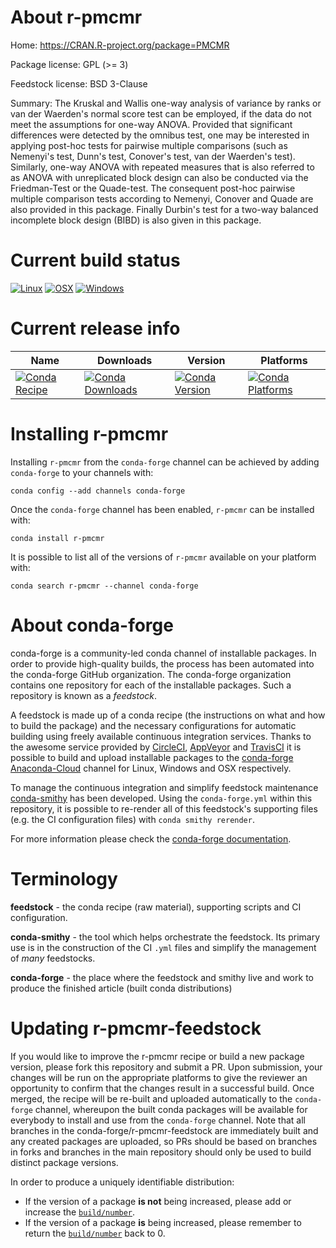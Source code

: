 About r-pmcmr
=============

Home: https://CRAN.R-project.org/package=PMCMR

Package license: GPL (>= 3)

Feedstock license: BSD 3-Clause

Summary: The Kruskal and Wallis one-way analysis of variance by ranks  or van der Waerden's normal score test can be employed,  if the data do not meet the assumptions  for one-way ANOVA. Provided that significant differences  were detected by the omnibus test, one may be interested  in applying post-hoc tests for pairwise multiple comparisons  (such as Nemenyi's test, Dunn's test, Conover's test, van der Waerden's test). Similarly, one-way ANOVA with repeated  measures that is also referred to as ANOVA with unreplicated  block design can also be conducted via the Friedman-Test  or the Quade-test. The consequent post-hoc pairwise  multiple comparison tests according to Nemenyi, Conover and Quade are also provided in this package. Finally Durbin's test for  a two-way balanced incomplete block design (BIBD) is also given in this package.



Current build status
====================

[![Linux](https://img.shields.io/circleci/project/github/conda-forge/r-pmcmr-feedstock/master.svg?label=Linux)](https://circleci.com/gh/conda-forge/r-pmcmr-feedstock)
[![OSX](https://img.shields.io/travis/conda-forge/r-pmcmr-feedstock/master.svg?label=macOS)](https://travis-ci.org/conda-forge/r-pmcmr-feedstock)
[![Windows](https://img.shields.io/appveyor/ci/conda-forge/r-pmcmr-feedstock/master.svg?label=Windows)](https://ci.appveyor.com/project/conda-forge/r-pmcmr-feedstock/branch/master)

Current release info
====================

| Name | Downloads | Version | Platforms |
| --- | --- | --- | --- |
| [![Conda Recipe](https://img.shields.io/badge/recipe-r--pmcmr-green.svg)](https://anaconda.org/conda-forge/r-pmcmr) | [![Conda Downloads](https://img.shields.io/conda/dn/conda-forge/r-pmcmr.svg)](https://anaconda.org/conda-forge/r-pmcmr) | [![Conda Version](https://img.shields.io/conda/vn/conda-forge/r-pmcmr.svg)](https://anaconda.org/conda-forge/r-pmcmr) | [![Conda Platforms](https://img.shields.io/conda/pn/conda-forge/r-pmcmr.svg)](https://anaconda.org/conda-forge/r-pmcmr) |

Installing r-pmcmr
==================

Installing `r-pmcmr` from the `conda-forge` channel can be achieved by adding `conda-forge` to your channels with:

```
conda config --add channels conda-forge
```

Once the `conda-forge` channel has been enabled, `r-pmcmr` can be installed with:

```
conda install r-pmcmr
```

It is possible to list all of the versions of `r-pmcmr` available on your platform with:

```
conda search r-pmcmr --channel conda-forge
```


About conda-forge
=================

conda-forge is a community-led conda channel of installable packages.
In order to provide high-quality builds, the process has been automated into the
conda-forge GitHub organization. The conda-forge organization contains one repository
for each of the installable packages. Such a repository is known as a *feedstock*.

A feedstock is made up of a conda recipe (the instructions on what and how to build
the package) and the necessary configurations for automatic building using freely
available continuous integration services. Thanks to the awesome service provided by
[CircleCI](https://circleci.com/), [AppVeyor](http://www.appveyor.com/)
and [TravisCI](https://travis-ci.org/) it is possible to build and upload installable
packages to the [conda-forge](https://anaconda.org/conda-forge)
[Anaconda-Cloud](http://docs.anaconda.org/) channel for Linux, Windows and OSX respectively.

To manage the continuous integration and simplify feedstock maintenance
[conda-smithy](http://github.com/conda-forge/conda-smithy) has been developed.
Using the ``conda-forge.yml`` within this repository, it is possible to re-render all of
this feedstock's supporting files (e.g. the CI configuration files) with ``conda smithy rerender``.

For more information please check the [conda-forge documentation](https://conda-forge.org/docs/).

Terminology
===========

**feedstock** - the conda recipe (raw material), supporting scripts and CI configuration.

**conda-smithy** - the tool which helps orchestrate the feedstock.
                   Its primary use is in the construction of the CI ``.yml`` files
                   and simplify the management of *many* feedstocks.

**conda-forge** - the place where the feedstock and smithy live and work to
                  produce the finished article (built conda distributions)


Updating r-pmcmr-feedstock
==========================

If you would like to improve the r-pmcmr recipe or build a new
package version, please fork this repository and submit a PR. Upon submission,
your changes will be run on the appropriate platforms to give the reviewer an
opportunity to confirm that the changes result in a successful build. Once
merged, the recipe will be re-built and uploaded automatically to the
`conda-forge` channel, whereupon the built conda packages will be available for
everybody to install and use from the `conda-forge` channel.
Note that all branches in the conda-forge/r-pmcmr-feedstock are
immediately built and any created packages are uploaded, so PRs should be based
on branches in forks and branches in the main repository should only be used to
build distinct package versions.

In order to produce a uniquely identifiable distribution:
 * If the version of a package **is not** being increased, please add or increase
   the [``build/number``](http://conda.pydata.org/docs/building/meta-yaml.html#build-number-and-string).
 * If the version of a package **is** being increased, please remember to return
   the [``build/number``](http://conda.pydata.org/docs/building/meta-yaml.html#build-number-and-string)
   back to 0.